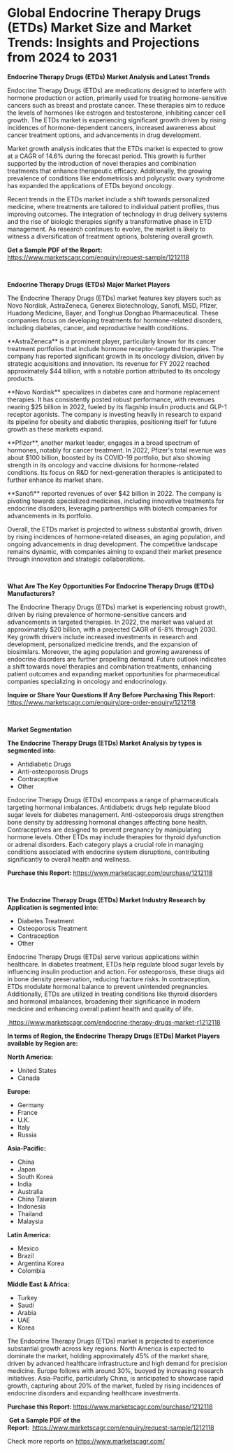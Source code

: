 <p><h1>Global Endocrine Therapy Drugs (ETDs) Market Size and Market Trends: Insights and Projections from 2024 to 2031</h1></p><p><strong>Endocrine Therapy Drugs (ETDs) Market Analysis and Latest Trends</strong></p>
<p><p>Endocrine Therapy Drugs (ETDs) are medications designed to interfere with hormone production or action, primarily used for treating hormone-sensitive cancers such as breast and prostate cancer. These therapies aim to reduce the levels of hormones like estrogen and testosterone, inhibiting cancer cell growth. The ETDs market is experiencing significant growth driven by rising incidences of hormone-dependent cancers, increased awareness about cancer treatment options, and advancements in drug development.</p><p>Market growth analysis indicates that the ETDs market is expected to grow at a CAGR of 14.6% during the forecast period. This growth is further supported by the introduction of novel therapies and combination treatments that enhance therapeutic efficacy. Additionally, the growing prevalence of conditions like endometriosis and polycystic ovary syndrome has expanded the applications of ETDs beyond oncology.</p><p>Recent trends in the ETDs market include a shift towards personalized medicine, where treatments are tailored to individual patient profiles, thus improving outcomes. The integration of technology in drug delivery systems and the rise of biologic therapies signify a transformative phase in ETD management. As research continues to evolve, the market is likely to witness a diversification of treatment options, bolstering overall growth.</p></p>
<p><strong>Get a Sample PDF of the Report:&nbsp;</strong> <a href="https://www.marketscagr.com/enquiry/request-sample/1212118?utm_campaign=1166&utm_medium=2&utm_source=Github&utm_content=ia&utm_term=27122024&utm_id=endocrine-therapy-drugs-etds">https://www.marketscagr.com/enquiry/request-sample/1212118</a></p>
<p>&nbsp;</p>
<p><strong>Endocrine Therapy Drugs (ETDs) Major Market Players</strong></p>
<p><p>The Endocrine Therapy Drugs (ETDs) market features key players such as Novo Nordisk, AstraZeneca, Generex Biotechnology, Sanofi, MSD, Pfizer, Huadong Medicine, Bayer, and Tonghua Dongbao Pharmaceutical. These companies focus on developing treatments for hormone-related disorders, including diabetes, cancer, and reproductive health conditions.</p><p>**AstraZeneca** is a prominent player, particularly known for its cancer treatment portfolios that include hormone receptor-targeted therapies. The company has reported significant growth in its oncology division, driven by strategic acquisitions and innovation. Its revenue for FY 2022 reached approximately $44 billion, with a notable portion attributed to its oncology products.</p><p>**Novo Nordisk** specializes in diabetes care and hormone replacement therapies. It has consistently posted robust performance, with revenues nearing $25 billion in 2022, fueled by its flagship insulin products and GLP-1 receptor agonists. The company is investing heavily in research to expand its pipeline for obesity and diabetic therapies, positioning itself for future growth as these markets expand.</p><p>**Pfizer**, another market leader, engages in a broad spectrum of hormones, notably for cancer treatment. In 2022, Pfizer's total revenue was about $100 billion, boosted by its COVID-19 portfolio, but also showing strength in its oncology and vaccine divisions for hormone-related conditions. Its focus on R&D for next-generation therapies is anticipated to further enhance its market share.</p><p>**Sanofi** reported revenues of over $42 billion in 2022. The company is pivoting towards specialized medicines, including innovative treatments for endocrine disorders, leveraging partnerships with biotech companies for advancements in its portfolio.</p><p>Overall, the ETDs market is projected to witness substantial growth, driven by rising incidences of hormone-related diseases, an aging population, and ongoing advancements in drug development. The competitive landscape remains dynamic, with companies aiming to expand their market presence through innovation and strategic collaborations.</p></p>
<p>&nbsp;</p>
<p><strong>What Are The Key Opportunities For Endocrine Therapy Drugs (ETDs) Manufacturers?</strong></p>
<p><p>The Endocrine Therapy Drugs (ETDs) market is experiencing robust growth, driven by rising prevalence of hormone-sensitive cancers and advancements in targeted therapies. In 2022, the market was valued at approximately $20 billion, with a projected CAGR of 6-8% through 2030. Key growth drivers include increased investments in research and development, personalized medicine trends, and the expansion of biosimilars. Moreover, the aging population and growing awareness of endocrine disorders are further propelling demand. Future outlook indicates a shift towards novel therapies and combination treatments, enhancing patient outcomes and expanding market opportunities for pharmaceutical companies specializing in oncology and endocrinology.</p></p>
<p><strong>Inquire or Share Your Questions If Any Before Purchasing This Report:</strong> <a href="https://www.marketscagr.com/enquiry/pre-order-enquiry/1212118?utm_campaign=1166&utm_medium=2&utm_source=Github&utm_content=ia&utm_term=27122024&utm_id=endocrine-therapy-drugs-etds">https://www.marketscagr.com/enquiry/pre-order-enquiry/1212118</a></p>
<p>&nbsp;</p>
<p><strong>Market Segmentation</strong></p>
<p><strong>The Endocrine Therapy Drugs (ETDs) Market Analysis by types is segmented into:</strong></p>
<p><ul><li>Antidiabetic Drugs</li><li>Anti-osteoporosis Drugs</li><li>Contraceptive</li><li>Other</li></ul></p>
<p><p>Endocrine Therapy Drugs (ETDs) encompass a range of pharmaceuticals targeting hormonal imbalances. Antidiabetic drugs help regulate blood sugar levels for diabetes management. Anti-osteoporosis drugs strengthen bone density by addressing hormonal changes affecting bone health. Contraceptives are designed to prevent pregnancy by manipulating hormone levels. Other ETDs may include therapies for thyroid dysfunction or adrenal disorders. Each category plays a crucial role in managing conditions associated with endocrine system disruptions, contributing significantly to overall health and wellness.</p></p>
<p><strong>Purchase this Report:&nbsp;</strong><a href="https://www.marketscagr.com/purchase/1212118?utm_campaign=1166&utm_medium=2&utm_source=Github&utm_content=ia&utm_term=27122024&utm_id=endocrine-therapy-drugs-etds">https://www.marketscagr.com/purchase/1212118</a></p>
<p>&nbsp;</p>
<p><strong>The Endocrine Therapy Drugs (ETDs) Market Industry Research by Application is segmented into:</strong></p>
<p><ul><li>Diabetes Treatment</li><li>Osteoporosis Treatment</li><li>Contraception</li><li>Other</li></ul></p>
<p><p>Endocrine Therapy Drugs (ETDs) serve various applications within healthcare. In diabetes treatment, ETDs help regulate blood sugar levels by influencing insulin production and action. For osteoporosis, these drugs aid in bone density preservation, reducing fracture risks. In contraception, ETDs modulate hormonal balance to prevent unintended pregnancies. Additionally, ETDs are utilized in treating conditions like thyroid disorders and hormonal imbalances, broadening their significance in modern medicine and enhancing overall patient health and quality of life.</p></p>
<p><a href="https://www.marketscagr.com/endocrine-therapy-drugs-market-r1212118?utm_campaign=1166&utm_medium=2&utm_source=Github&utm_content=ia&utm_term=27122024&utm_id=endocrine-therapy-drugs-etds">&nbsp;https://www.marketscagr.com/endocrine-therapy-drugs-market-r1212118</a></p>
<p><strong>In terms of Region, the Endocrine Therapy Drugs (ETDs) Market Players available by Region are:</strong></p>
<p>
    <p> <strong> North America: </strong>
        <ul>
            <li>United States</li>
            <li>Canada</li>
        </ul>
        </p> 
    <p> <strong> Europe: </strong>
        <ul>
            <li>Germany</li>
            <li>France</li>
            <li>U.K.</li>
            <li>Italy</li>
            <li>Russia</li>
        </ul>
        </p> 
    <p> <strong> Asia-Pacific: </strong>
        <ul>
            <li>China</li>
            <li>Japan</li>
            <li>South Korea</li>
            <li>India</li>
            <li>Australia</li>
            <li>China Taiwan</li>
            <li>Indonesia</li>
            <li>Thailand</li>
            <li>Malaysia</li>
        </ul>
        </p> 
    <p> <strong> Latin America: </strong>
        <ul>
            <li>Mexico</li>
            <li>Brazil</li>
            <li>Argentina Korea</li>
            <li>Colombia</li>
        </ul>
        </p> 
    <p> <strong> Middle East & Africa: </strong>
        <ul>
            <li>Turkey</li>
            <li>Saudi</li>
            <li>Arabia</li>
            <li>UAE</li>
            <li>Korea</li>
        </ul>
    </p>
    </p>
<p><p>The Endocrine Therapy Drugs (ETDs) market is projected to experience substantial growth across key regions. North America is expected to dominate the market, holding approximately 45% of the market share, driven by advanced healthcare infrastructure and high demand for precision medicine. Europe follows with around 30%, buoyed by increasing research initiatives. Asia-Pacific, particularly China, is anticipated to showcase rapid growth, capturing about 20% of the market, fueled by rising incidences of endocrine disorders and expanding healthcare investments.</p></p>
<p><strong>Purchase this Report: </strong><a href="https://www.marketscagr.com/purchase/1212118?utm_campaign=1166&utm_medium=2&utm_source=Github&utm_content=ia&utm_term=27122024&utm_id=endocrine-therapy-drugs-etds">https://www.marketscagr.com/purchase/1212118</a></p>
<p>&nbsp;<strong>Get a Sample PDF of the Report:&nbsp;&nbsp;</strong><a href="https://www.marketscagr.com/enquiry/request-sample/1212118?utm_campaign=1166&utm_medium=2&utm_source=Github&utm_content=ia&utm_term=27122024&utm_id=endocrine-therapy-drugs-etds">https://www.marketscagr.com/enquiry/request-sample/1212118</a></p>
<p><strong></strong></p>
<p>Check more reports on <a href="https://www.marketscagr.com/?utm_campaign=1166&utm_medium=2&utm_source=Github&utm_content=ia&utm_term=27122024&utm_id=endocrine-therapy-drugs-etds">https://www.marketscagr.com/</a></p>